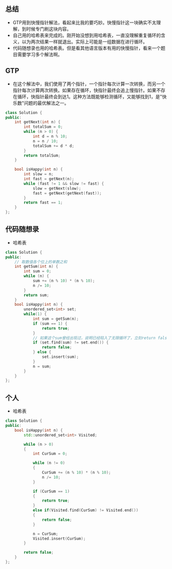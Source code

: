 ## 总结
- GTP用到快慢指针解法，看起来比我的要巧妙。快慢指针这一块确实不太理解，到时候专门刷这块内容。
- 自己用的哈希表来完成的。刚开始没想到用哈希表，一直没理解重复循环的含义，以为两次结果一样就退出。实际上可能是一组数据在进行循环。
- 代码随想录也用的哈希表。但是看其他语言版本有用的快慢指针，看来一个题目需要学习多个解法啊。

## GTP
- 在这个解法中，我们使用了两个指针，一个指针每次计算一次转换，而另一个指针每次计算两次转换。如果存在循环，快指针最终会追上慢指针。如果不存在循环，快指针最终会到达1。这种方法既能够检测循环，又能够找到1，是"快乐数"问题的最优解法之一。

```C++
class Solution {
public:
    int getNext(int n) {
        int totalSum = 0;
        while (n > 0) {
            int d = n % 10;
            n = n / 10;
            totalSum += d * d;
        }
        return totalSum;
    }

    bool isHappy(int n) {
        int slow = n;
        int fast = getNext(n);
        while (fast != 1 && slow != fast) {
            slow = getNext(slow);
            fast = getNext(getNext(fast));
        }
        return fast == 1;
    }
};

```


## 代码随想录
- 哈希表
```C++
class Solution {
public:
    // 取数值各个位上的单数之和
    int getSum(int n) {
        int sum = 0;
        while (n) {
            sum += (n % 10) * (n % 10);
            n /= 10;
        }
        return sum;
    }
    bool isHappy(int n) {
        unordered_set<int> set;
        while(1) {
            int sum = getSum(n);
            if (sum == 1) {
                return true;
            }
            // 如果这个sum曾经出现过，说明已经陷入了无限循环了，立刻return false
            if (set.find(sum) != set.end()) {
                return false;
            } else {
                set.insert(sum);
            }
            n = sum;
        }
    }
};
```

## 个人
- 哈希表
```C++
class Solution {
public:
	bool isHappy(int n) {
		std::unordered_set<int> Visited;

		while (n > 0)
		{
			int CurSum = 0;

			while (n != 0)
			{
				CurSum += (n % 10) * (n % 10);
				n /= 10;
			}

			if (CurSum == 1)
			{
				return true;
			}
			else if(Visited.find(CurSum) != Visited.end())
			{
				return false;
			}

			n = CurSum;
			Visited.insert(CurSum);
		}

		return false;
	}
};
```